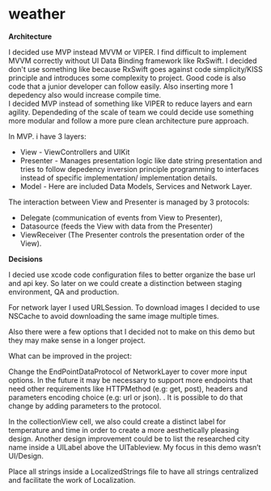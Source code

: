 # weather

**Architecture**

I decided use MVP instead MVVM or VIPER.
I find difficult to implement MVVM correctly without UI Data Binding framework like RxSwift. 
I decided don't use something like because RxSwift goes against code simplicity/KISS principle and introduces some complexity to project. Good code is also code that a junior developer can follow easily.
Also inserting more 1 depedency also would increase compile time.  
I decided MVP instead of something like VIPER to reduce layers and earn agility.
Dependeding of the scale of team we could decide use something more modular and follow a more pure clean architecture pure approach.

In MVP. i have 3 layers:
* View - ViewControllers and UIKit
* Presenter - Manages presentation logic like date string presentation and tries to follow depedency inversion principle programming to interfaces instead of specific implementation/ implementation details. 
* Model - Here are included Data Models, Services and Network Layer.

The interaction between View and Presenter is managed by 3 protocols:
* Delegate (communication of events from View to Presenter), 
* Datasource (feeds the View with data from the Presenter) 
* ViewReceiver (The Presenter controls the presentation order of the View).


**Decisions**

I decied use xcode code configuration files to better organize the base url and api key. So later on we could create a distinction between staging environment, QA and production. 

For network layer I used URLSession.
To download images I decided to use NSCache to avoid downloading the same image multiple times.

Also there were a few options that I decided not to make on this demo but they may make sense in a longer project.

What can be improved in the project:

Change the EndPointDataProtocol of NetworkLayer to cover more input options. In the future it may be necessary to support more endpoints that need other requirements like HTTPMethod (e.g: get, post), headers and parameters encoding choice (e.g: url or json). . It is possible to do that change by adding parameters to the protocol.

In the collectionView cell, we also could create a distinct label for temperature and time in order to create a more aesthetically pleasing design. Another design improvement could be to list the researched city name inside a UILabel above the UITableview. 
My focus in this demo wasn’t UI/Design.

Place all strings inside a LocalizedStrings file to have all strings centralized and facilitate the work of Localization.
